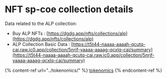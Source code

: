 # NFT sp-coe collection details

Data related to the ALP collection:

* Buy ALP NFTs : [https://dgdg.app/nfts/collections/alp](https://dgdg.app/nfts/collections/alp)
* ALP Collection Basic Data : [https://t5t44-naaaa-aaaah-qcutq-cai.raw.ic0.app/collection/5nrjf-yaaaa-aaaag-qcxlq-cai/summary](https://t5t44-naaaa-aaaah-qcutq-cai.raw.ic0.app/collection/5nrjf-yaaaa-aaaag-qcxlq-cai/summary)

{% content-ref url="../tokenomics/" %}
[tokenomics](../tokenomics/)
{% endcontent-ref %}
